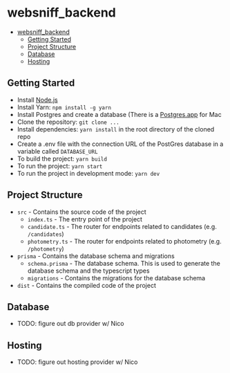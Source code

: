 # websniff_backend

- [websniff_backend](#websniff_backend)
  - [Getting Started](#getting-started)
  - [Project Structure](#project-structure)
  - [Database](#database)
  - [Hosting](#hosting)

## Getting Started

- Install [Node.js](https://nodejs.org/en/download/)
- Install Yarn: `npm install -g yarn`
- Install Postgres and create a database (There is a [Postgres.app](https://postgresapp.com/) for Mac
- Clone the repository: `git clone ...`
- Install dependencies: `yarn install` in the root directory of the cloned repo
- Create a .env file with the connection URL of the PostGres database in a variable called `DATABASE_URL`
- To build the project: `yarn build`
- To run the project: `yarn start`
- To run the project in development mode: `yarn dev`

## Project Structure

- `src` - Contains the source code of the project
  - `index.ts` - The entry point of the project
  - `candidate.ts` - The router for endpoints related to candidates (e.g. `/candidates`)
  - `photometry.ts` - The router for endpoints related to photometry (e.g. `/photometry`)
- `prisma` - Contains the database schema and migrations
  - `schema.prisma` - The database schema. This is used to generate the database schema and the typescript types
  - `migrations` - Contains the migrations for the database schema
- `dist` - Contains the compiled code of the project

## Database

- TODO: figure out db provider w/ Nico

## Hosting

- TODO: figure out hosting provider w/ Nico
